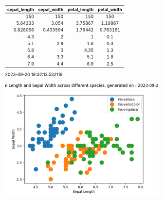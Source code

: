 |   sepal_length |   sepal_width |   petal_length |   petal_width |
|---------------:|--------------:|---------------:|:-------------:|
|     150        |    150        |      150       |    150        |
|       5.84333  |      3.054    |        3.75867 |      1.19867  |
|       0.828066 |      0.433594 |        1.76442 |      0.763161 |
|       4.3      |      2        |        1       |      0.1      |
|       5.1      |      2.8      |        1.6     |      0.3      |
|       5.8      |      3        |        4.35    |      1.3      |
|       6.4      |      3.3      |        5.1     |      1.8      |
|       7.9      |      4.4      |        6.9     |      2.5      |


2023-09-20 19:32:13.532119


![Graph](PlotImage.png)



